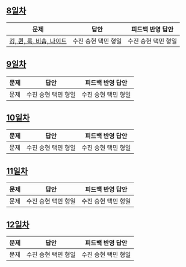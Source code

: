 ## [8일차](Day8)

| 문제                                              | 답안                                       | 피드백 반영 답안    |
| ------------------------------------------------- | ------------------------------------------ | ------------------- |
|[킹, 퀸, 룩, 비숍, 나이트](https://www.acmicpc.net/problem/3003)| 수진 승현 택민 형일 | 수진 승현 택민 형일 |

## [9일차](Day9)

| 문제                                              | 답안                                       | 피드백 반영 답안    |
| ------------------------------------------------- | ------------------------------------------ | ------------------- |
| 문제 | 수진 승현 택민 형일 | 수진 승현 택민 형일 |

## [10일차](Day10)

| 문제                                              | 답안                                       | 피드백 반영 답안    |
| ------------------------------------------------- | ------------------------------------------ | ------------------- |
| 문제 | 수진 승현 택민 형일 | 수진 승현 택민 형일 |


## [11일차](Day11)

| 문제                                              | 답안                                       | 피드백 반영 답안    |
| ------------------------------------------------- | ------------------------------------------ | ------------------- |
| 문제 | 수진 승현 택민 형일 | 수진 승현 택민 형일 |


## [12일차](Day12)

| 문제                                              | 답안                                       | 피드백 반영 답안    |
| ------------------------------------------------- | ------------------------------------------ | ------------------- |
| 문제 | 수진 승현 택민 형일 | 수진 승현 택민 형일 |
